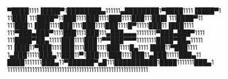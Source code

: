 ▀████1111▐████▀1████████▄111111▄████████1▀████1111▐████▀1
11███▌111████▀11███1111███1111███1111███111███▌111████▀11
111███11▐███1111███1111███1111███1111█▀11111███11▐███1111
111▀███▄███▀1111███1111███111▄███▄▄▄11111111▀███▄███▀1111
111████▀██▄11111███1111███11▀▀███▀▀▀11111111████▀██▄11111
11▐███11▀███1111███1111███1111███1111█▄1111▐███11▀███1111
1▄███11111███▄11███11▀1███1111███1111███11▄███11111███▄11
████1111111███▄11▀██████▀▄█111██████████1████1111111███▄1
111111111111111111111111111111111111111111111111111111111
